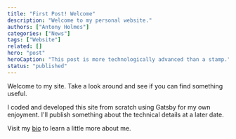 ```yaml
---
title: "First Post! Welcome"
description: "Welcome to my personal website."
authors: ["Antony Holmes"]
categories: ["News"]
tags: ["Website"]
related: []
hero: "post"
heroCaption: "This post is more technologically advanced than a stamp."
status: "published"
---
```


Welcome to my site. Take a look around and see if you can find something useful.

<!-- end -->

I coded and developed this site from scratch using Gatsby for my own enjoyment. I'll publish something about the technical details at
a later date.

Visit my [bio](/people/antony-holmes) to learn a little more about me.
